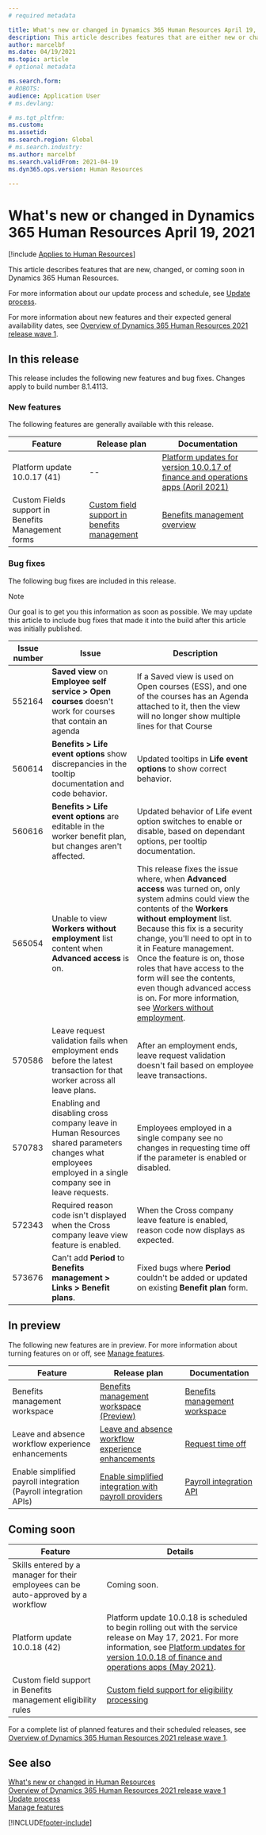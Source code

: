 ```yaml
---
# required metadata

title: What's new or changed in Dynamics 365 Human Resources April 19, 2021
description: This article describes features that are either new or changed in Microsoft Dynamics 365 Human Resources for April 19, 2021.
author: marcelbf
ms.date: 04/19/2021
ms.topic: article
# optional metadata

ms.search.form:
# ROBOTS:
audience: Application User
# ms.devlang:

# ms.tgt_pltfrm:
ms.custom:
ms.assetid:
ms.search.region: Global
# ms.search.industry:
ms.author: marcelbf
ms.search.validFrom: 2021-04-19
ms.dyn365.ops.version: Human Resources

---
```


# What's new or changed in Dynamics 365 Human Resources April 19, 2021

[!include [Applies to Human Resources](../includes/applies-to-hr.md)]

This article describes features that are new, changed, or coming soon in Dynamics 365 Human Resources.

For more information about our update process and schedule, see [Update process](hr-admin-setup-update-process.md).

For more information about new features and their expected general availability dates, see [Overview of Dynamics 365 Human Resources 2021 release wave 1](/dynamics365-release-plan/2021wave1/human-resources/dynamics365-human-resources/).

## In this release

This release includes the following new features and bug fixes. Changes apply to build number 8.1.4113.

### New features

The following features are generally available with this release.

| Feature | Release plan | Documentation |
| --- | --- | --- |
| Platform update 10.0.17 (41) | -- | [Platform updates for version 10.0.17 of finance and operations apps (April 2021)](../fin-ops-core/dev-itpro/get-started/whats-new-platform-updates-10-0-17.md) |
| Custom Fields support in Benefits Management forms | [Custom field support in benefits management](/dynamics365-release-plan/2021wave1/human-resources/dynamics365-human-resources/custom-field-support-benefits-management)| [Benefits management overview](hr-benefits-management-overview.md)|

### Bug fixes

The following bug fixes are included in this release.

> [!NOTE]
> Our goal is to get you this information as soon as possible. We may update this article to include bug fixes that made it into the build after this article was initially published.

| Issue number | Issue |  Description |
| --- | --- | --- |
| 552164 | **Saved view** on **Employee self service > Open courses** doesn't work for courses that contain an agenda | If a Saved view is used on Open courses (ESS), and one of the courses has an Agenda attached to it, then the view will no longer show multiple lines for that Course |
| 560614 | **Benefits > Life event options** show discrepancies in the tooltip documentation and code behavior. | Updated tooltips in **Life event options** to show correct behavior. |
| 560616 | **Benefits > Life event options** are editable in the worker benefit plan, but changes aren't affected. | Updated behavior of Life event option switches to enable or disable, based on dependant options, per tooltip documentation. |
| 565054 | Unable to view **Workers without employment** list content when **Advanced access** is on. | This release fixes the issue where, when **Advanced access** was turned on, only system admins could view the contents of the **Workers without employment** list. Because this fix is a security change, you'll need to opt in to it in Feature management. Once the feature is on, those roles that have access to the form will see the contents, even though advanced access is on. For more information, see [Workers without employment](hr-personnel-workers-without-employment.md). |
| 570586 | Leave request validation fails when employment ends before the latest transaction for that worker across all leave plans. | After an employment ends, leave request validation doesn't fail based on employee leave transactions.|
| 570783 | Enabling and disabling cross company leave in Human Resources shared parameters changes what employees employed in a single company see in leave requests. | Employees employed in a single company see no changes in requesting time off if the parameter is enabled or disabled. |
| 572343 | Required reason code isn't displayed when the Cross company leave view feature is enabled. | When the Cross company leave feature is enabled, reason code now displays as expected. |
| 573676 | Can't add **Period** to **Benefits management > Links > Benefit plans**. | Fixed bugs where **Period** couldn't be added or updated on existing **Benefit plan** form. |

## In preview

The following new features are in preview. For more information about turning features on or off, see [Manage features](hr-admin-manage-features.md).

| Feature | Release plan | Documentation |
| --- | --- | --- |
| Benefits management workspace | [Benefits management workspace (Preview)](/dynamics365-release-plan/2020wave2/human-resources/dynamics365-human-resources/benefits-management-workspace) | [Benefits management workspace](hr-benefits-management-workspace.md) |
| Leave and absence workflow experience enhancements | [Leave and absence workflow experience enhancements](https://go.microsoft.com/fwlink/?linkid=2147528) | [Request time off](hr-employee-self-service-request-time-off.md)|
| Enable simplified payroll integration (Payroll integration APIs) | [Enable simplified integration with payroll providers](/dynamics365-release-plan/2021wave1/human-resources/dynamics365-human-resources/enable-simplified-integration-payroll-providers) | [Payroll integration API](hr-admin-integration-payroll-api-introduction.md)|

## Coming soon

| Feature | Details |
| --- | --- |
| Skills entered by a manager for their employees can be auto-approved by a workflow | Coming soon. |
| Platform update 10.0.18 (42) | Platform update 10.0.18 is scheduled to begin rolling out with the service release on May 17, 2021. For more information, see [Platform updates for version 10.0.18 of finance and operations apps (May 2021)](/dynamics365/fin-ops-core/dev-itpro/get-started/whats-new-platform-updates-10-0-18). |
| Custom field support in Benefits management eligibility rules  | [Custom field support for eligibility processing](/dynamics365-release-plan/2021wave1/human-resources/dynamics365-human-resources/custom-field-support-eligibility-processing) |

For a complete list of planned features and their scheduled releases, see [Overview of Dynamics 365 Human Resources 2021 release wave 1](/dynamics365-release-plan/2021wave1/human-resources/dynamics365-human-resources/).

## See also

[What's new or changed in Human Resources](hr-admin-whats-new.md)</br>
[Overview of Dynamics 365 Human Resources 2021 release wave 1](/dynamics365-release-plan/2021wave1/human-resources/dynamics365-human-resources/)</br>
[Update process](hr-admin-setup-update-process.md)</br>
[Manage features](hr-admin-manage-features.md)

[!INCLUDE[footer-include](../includes/footer-banner.md)]

